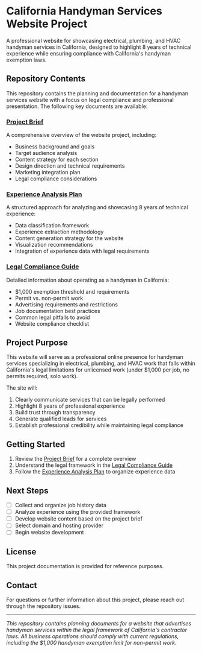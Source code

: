 # California Handyman Services Website Project

A professional website for showcasing electrical, plumbing, and HVAC handyman services in California, designed to highlight 8 years of technical experience while ensuring compliance with California's handyman exemption laws.

## Repository Contents

This repository contains the planning and documentation for a handyman services website with a focus on legal compliance and professional presentation. The following key documents are available:

### [Project Brief](PROJECT_BRIEF.md)
A comprehensive overview of the website project, including:
- Business background and goals
- Target audience analysis
- Content strategy for each section
- Design direction and technical requirements
- Marketing integration plan
- Legal compliance considerations

### [Experience Analysis Plan](EXPERIENCE_ANALYSIS_PLAN.md)
A structured approach for analyzing and showcasing 8 years of technical experience:
- Data classification framework
- Experience extraction methodology
- Content generation strategy for the website
- Visualization recommendations
- Integration of experience data with legal requirements

### [Legal Compliance Guide](LEGAL_COMPLIANCE_GUIDE.md)
Detailed information about operating as a handyman in California:
- $1,000 exemption threshold and requirements
- Permit vs. non-permit work
- Advertising requirements and restrictions
- Job documentation best practices
- Common legal pitfalls to avoid
- Website compliance checklist

## Project Purpose

This website will serve as a professional online presence for handyman services specializing in electrical, plumbing, and HVAC work that falls within California's legal limitations for unlicensed work (under $1,000 per job, no permits required, solo work).

The site will:
1. Clearly communicate services that can be legally performed
2. Highlight 8 years of professional experience
3. Build trust through transparency
4. Generate qualified leads for services
5. Establish professional credibility while maintaining legal compliance

## Getting Started

1. Review the [Project Brief](PROJECT_BRIEF.md) for a complete overview
2. Understand the legal framework in the [Legal Compliance Guide](LEGAL_COMPLIANCE_GUIDE.md)
3. Follow the [Experience Analysis Plan](EXPERIENCE_ANALYSIS_PLAN.md) to organize experience data

## Next Steps

- [ ] Collect and organize job history data
- [ ] Analyze experience using the provided framework
- [ ] Develop website content based on the project brief
- [ ] Select domain and hosting provider
- [ ] Begin website development

## License

This project documentation is provided for reference purposes.

## Contact

For questions or further information about this project, please reach out through the repository issues.

---

*This repository contains planning documents for a website that advertises handyman services within the legal framework of California's contractor laws. All business operations should comply with current regulations, including the $1,000 handyman exemption limit for non-permit work.*